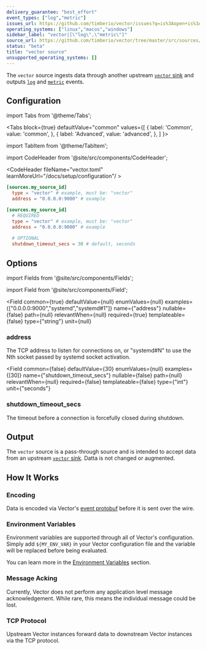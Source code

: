 ```yaml
---
delivery_guarantee: "best_effort"
event_types: ["log","metric"]
issues_url: https://github.com/timberio/vector/issues?q=is%3Aopen+is%3Aissue+label%3A%22source%3A+vector%22
operating_systems: ["linux","macos","windows"]
sidebar_label: "vector|[\"log\",\"metric\"]"
source_url: https://github.com/timberio/vector/tree/master/src/sources/vector.rs
status: "beta"
title: "vector source"
unsupported_operating_systems: []
---
```


The `vector` source ingests data through another upstream [`vector` sink][docs.sinks.vector] and outputs [`log`][docs.data-model#log] and [`metric`][docs.data-model#metric] events.

## Configuration

import Tabs from '@theme/Tabs';

<Tabs
  block={true}
  defaultValue="common"
  values={[
    { label: 'Common', value: 'common', },
    { label: 'Advanced', value: 'advanced', },
  ]
}>

import TabItem from '@theme/TabItem';

<TabItem value="common">

import CodeHeader from '@site/src/components/CodeHeader';

<CodeHeader fileName="vector.toml" learnMoreUrl="/docs/setup/configuration"/ >

```toml
[sources.my_source_id]
  type = "vector" # example, must be: "vector"
  address = "0.0.0.0:9000" # example
```

</TabItem>
<TabItem value="advanced">

<CodeHeader fileName="vector.toml" learnMoreUrl="/docs/setup/configuration" />

```toml
[sources.my_source_id]
  # REQUIRED
  type = "vector" # example, must be: "vector"
  address = "0.0.0.0:9000" # example
  
  # OPTIONAL
  shutdown_timeout_secs = 30 # default, seconds
```

</TabItem>

</Tabs>

## Options

import Fields from '@site/src/components/Fields';

import Field from '@site/src/components/Field';

<Fields filters={true}>


<Field
  common={true}
  defaultValue={null}
  enumValues={null}
  examples={["0.0.0.0:9000","systemd","systemd#1"]}
  name={"address"}
  nullable={false}
  path={null}
  relevantWhen={null}
  required={true}
  templateable={false}
  type={"string"}
  unit={null}
  >

### address

The TCP address to listen for connections on, or "systemd#N" to use the Nth socket passed by systemd socket activation. 


</Field>


<Field
  common={false}
  defaultValue={30}
  enumValues={null}
  examples={[30]}
  name={"shutdown_timeout_secs"}
  nullable={false}
  path={null}
  relevantWhen={null}
  required={false}
  templateable={false}
  type={"int"}
  unit={"seconds"}
  >

### shutdown_timeout_secs

The timeout before a connection is forcefully closed during shutdown.


</Field>


</Fields>

## Output

The `vector` source is a pass-through source and is intended to accept data
from an upstream [`vector` sink][docs.sinks.vector]. Datta is not changed or
augmented.

## How It Works

### Encoding

Data is encoded via Vector's [event protobuf][urls.event_proto] before it is sent over the wire.

### Environment Variables

Environment variables are supported through all of Vector's configuration.
Simply add `${MY_ENV_VAR}` in your Vector configuration file and the variable
will be replaced before being evaluated.

You can learn more in the [Environment Variables][docs.configuration#environment-variables]
section.

### Message Acking

Currently, Vector does not perform any application level message acknowledgement. While rare, this means the individual message could be lost.

### TCP Protocol

Upstream Vector instances forward data to downstream Vector instances via the TCP protocol.


[docs.configuration#environment-variables]: /docs/setup/configuration#environment-variables
[docs.data-model#log]: /docs/about/data-model#log
[docs.data-model#metric]: /docs/about/data-model#metric
[docs.sinks.vector]: /docs/reference/sinks/vector
[urls.event_proto]: https://github.com/timberio/vector/blob/master/proto/event.proto
